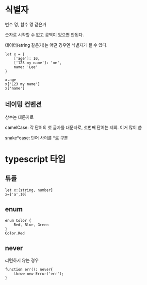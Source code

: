 # 식별자

변수 명, 함수 명 같은거

숫자로 시작할 수 없고 공백이 있으면 안된다.

데이터(etring 같은거)는 어떤 경우엔 식별자가 될 수 있다.

```
let x = {
    ['age']: 10,
    ['123 my name']: 'me',
    name: 'Lee'
}

x.age
x['123 my name']
x['name']
```

## 네이밍 컨벤션

상수는 대문자로

camelCase: 각 단어의 첫 글자를 대문자로, 첫번째 단어는 제외. 이거 많이 씀

snake*case: 단어 사이를 *로 구분

# typescript 타입

## 튜플

```
let x:[string, number]
x=['a',10]
```

## enum

```
enum Color {
    Red, Blue, Green
}
Color.Red
```

## never

리턴하지 않는 경우

```
function err(): never{
    throw new Error('err');
}
```
